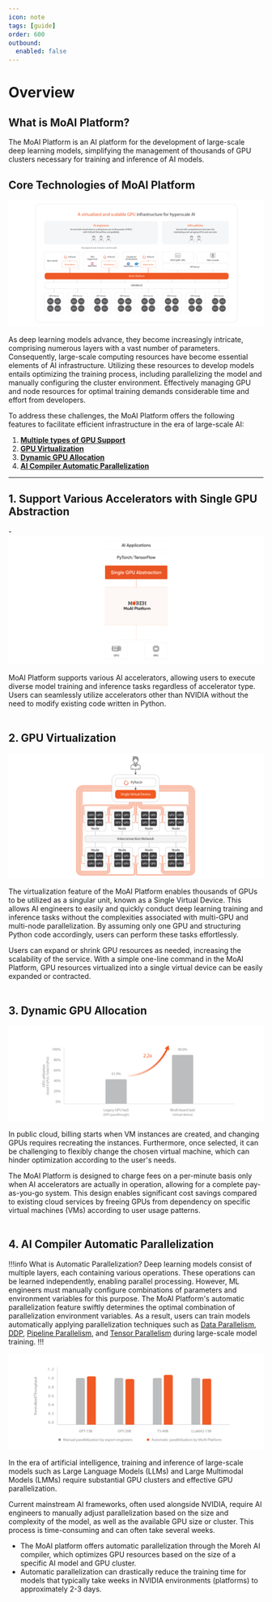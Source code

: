 ```yaml
---
icon: note
tags: [guide]
order: 600
outbound:
  enabled: false
---
```


# Overview

## What is MoAI Platform?

The MoAI Platform is an AI platform for the development of large-scale deep learning models, simplifying the management of thousands of GPU clusters necessary for training and inference of AI models.

## Core Technologies of MoAI Platform

![](img_ov/ov_1.png)

As deep learning models advance, they become increasingly intricate, comprising numerous layers with a vast number of parameters. Consequently, large-scale computing resources have become essential elements of AI infrastructure. Utilizing these resources to develop models entails optimizing the training process, including parallelizing the model and manually configuring the cluster environment. Effectively managing GPU and node resources for optimal training demands considerable time and effort from developers.

To address these challenges, the MoAI Platform offers the following features to facilitate efficient infrastructure in the era of large-scale AI:

1. [**Multiple types of GPU Support**](#1-various-accelerators-multi-gpu-support)
2. [**GPU Virtualization**](#2-gpu-virtualization)
3. [**Dynamic GPU Allocation**](#3-dynamic-gpu-allocation)
4. [**AI Compiler Automatic Parallelization**](#4-ai-compiler-automatic-parallelization)

---

## 1. Support Various Accelerators with Single GPU Abstraction

-![](img_ov/l1.png)

MoAI Platform supports various AI accelerators, allowing users to execute diverse model training and inference tasks regardless of accelerator type. Users can seamlessly utilize accelerators other than NVIDIA without the need to modify existing code written in Python.
\
&nbsp;


## 2. GPU Virtualization

![](img_ov/v_3.png)

The virtualization feature of the MoAI Platform enables thousands of GPUs to be utilized as a singular unit, known as a Single Virtual Device. This allows AI engineers to easily and quickly conduct deep learning training and inference tasks without the complexities associated with multi-GPU and multi-node parallelization. 
By assuming only one GPU and structuring Python code accordingly, users can perform these tasks effortlessly.

Users can expand or shrink GPU resources as needed, increasing the scalability of the service. With a simple one-line command in the MoAI Platform, GPU resources virtualized into a single virtual device can be easily expanded or contracted. 
\
&nbsp;

## 3. Dynamic GPU Allocation

![](img_ov/d_3.png)

In public cloud, billing starts when VM instances are created, and changing GPUs requires recreating the instances. Furthermore, once selected, it can be challenging to flexibly change the chosen virtual machine, which can hinder optimization according to the user's needs.

The MoAI Platform is designed to charge fees on a per-minute basis only when AI accelerators are actually in operation, allowing for a complete pay-as-you-go system. This design enables significant cost savings compared to existing cloud services by freeing GPUs from dependency on specific virtual machines (VMs) according to user usage patterns.
\
&nbsp;

## 4. AI Compiler Automatic Parallelization

!!!info What is Automatic Parallelization?
Deep learning models consist of multiple layers, each containing various operations. These operations can be learned independently, enabling parallel processing. However, ML engineers must manually configure combinations of parameters and environment variables for this purpose. The MoAI Platform's automatic parallelization feature swiftly determines the optimal combination of parallelization environment variables. As a result, users can train models automatically applying parallelization techniques such as [Data Parallelism](https://pytorch.org/docs/stable/generated/torch.nn.DataParallel.html), [DDP](https://pytorch.org/tutorials/intermediate/ddp_tutorial.html), [Pipeline Parallelism](https://pytorch.org/docs/stable/pipeline.html), and [Tensor Parallelism](https://pytorch.org/tutorials/intermediate/TP_tutorial.html) during large-scale model training.
!!!

![](img_ov/ap_1.png)


In the era of artificial intelligence, training and inference of large-scale models such as Large Language Models (LLMs) and Large Multimodal Models (LMMs) require substantial GPU clusters and effective GPU parallelization.

Current mainstream AI frameworks, often used alongside NVIDIA, require AI engineers to manually adjust parallelization based on the size and complexity of the model, as well as the available GPU size or cluster. This process is time-consuming and can often take several weeks.

- The MoAI platform offers automatic parallelization through the Moreh AI compiler, which optimizes GPU resources based on the size of a specific AI model and GPU cluster.
- Automatic parallelization can drastically reduce the training time for models that typically take weeks in NVIDIA environments (platforms) to approximately 2-3 days.
